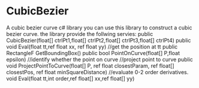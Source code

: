 # CubicBezier
A cubic bezier curve c# library
you can use this library to construct a cubic bezier curve. the library provide the follwing servies:
        public CubicBezier(float[] ctrlPt1,float[] ctrlPt2,float[] ctrlPt3,float[] ctrlPt4)
        public void Eval(float tt,ref float xx, ref float yy) //get the position at tt
        public RectangleF GetBoundingBox()
        public bool PointOnCurve(float[] P,float epsilon)  //identify whether the point on curve
        //project point to curve 
        public void ProjectPointToCurve(float[] P, ref float closestParam, ref float[] closestPos, ref float minSquareDistance)
        //evaluate 0-2 order derivatives.
        void Eval(float tt,int order,ref float[] xx,ref float[] yy)
